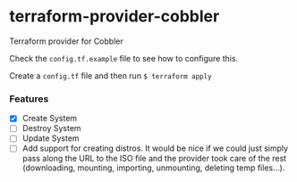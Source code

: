 # terraform-provider-cobbler
Terraform provider for Cobbler

Check the `config.tf.example` file to see how to configure this.

Create a `config.tf` file and then run
`$ terraform apply`


### Features

- [x] Create System
- [ ] Destroy System
- [ ] Update System
- [ ] Add support for creating distros. It would be nice if we could just simply pass along the URL to
      the ISO file and the provider took care of the rest (downloading, mounting, importing, unmounting,
      deleting temp files...).
